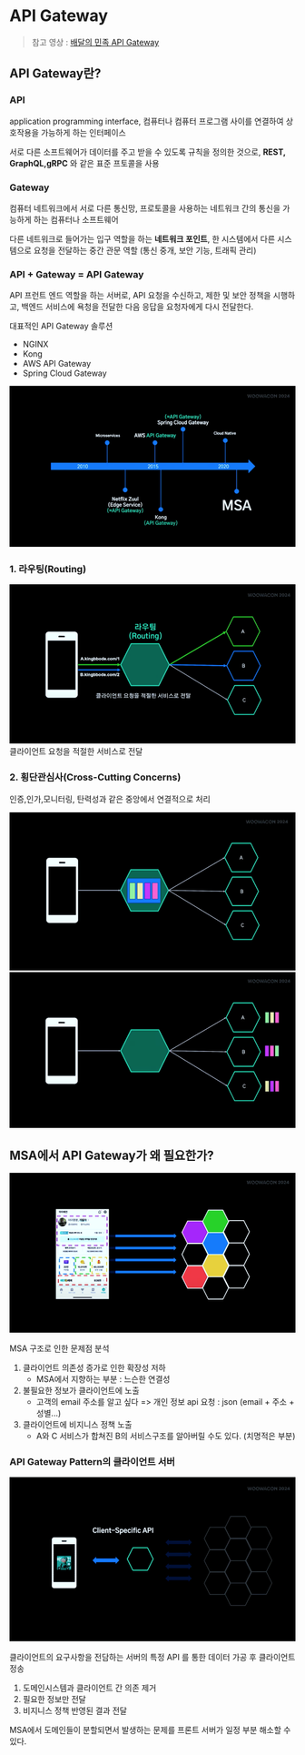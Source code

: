 # API Gateway

> 참고 영상 : [배달의 민족 API Gateway](https://www.youtube.com/watch?v=Ci_DsTkzcRY&list=PLgXGHBqgT2Tu7H-ita_W0IHospr64ON_a&index=4)

## API Gateway란?

### API

application programming interface, 컴퓨터나 컴퓨터 프로그램 사이를 연결하여 상호작용을 가능하게 하는 인터페이스

서로 다른 소프트웨어가 데이터를 주고 받을 수 있도록 규칙을 정의한 것으로, **REST, GraphQL,gRPC** 와 같은 표준 프토콜을 사용

### Gateway

컴퓨터 네트워크에서 서로 다른 통신망, 프로토콜을 사용하는 네트워크 간의 통신을 가능하게 하는 컴퓨터나 소프트웨어

다른 네트워크로 들어가는 입구 역할을 하는 **네트워크 포인트**, 한 시스템에서 다른 시스템으로 요청을 전달하는 중간 관문 역할 (통신 중개, 보안 기능, 트래픽 관리)

### API + Gateway = API Gateway

API 프런트 엔드 역할을 하는 서버로, API 요청을 수신하고, 제한 및 보안 정책을 시행하고, 백엔드 서비스에 욕청을 전달한 다음 응답을 요청자에게 다시 전달한다.

대표적인 API Gateway 솔루션

- NGINX
- Kong
- AWS API Gateway
- Spring Cloud Gateway

![API Gateway1](./API%20Gateway%201.png)

### 1. 라우팅(Routing)

![Routing](./Routing.png)
클라이언트 요청을 적절한 서비스로 전달

### 2. 횡단관심사(Cross-Cutting Concerns)

인증,인가,모니터링, 탄력성과 같은 중앙에서 연결적으로 처리

![인증1](./인증1.png)
![인증2](./인증2.png)

## MSA에서 API Gateway가 왜 필요한가?

![MSA 구조](./MSA%20구조.png)

MSA 구조로 인한 문제점 분석

1. 클라이언트 의존성 증가로 인한 확장성 저하
   - MSA에서 지향하는 부분 : 느슨한 연결성
2. 불필요한 정보가 클라이언트에 노출
   - 고객의 email 주소를 알고 싶다 => 개인 정보 api 요청 : json (email + 주소 + 성별...)
3. 클라이언트에 비지니스 정책 노출
   - A와 C 서비스가 합쳐진 B의 서비스구조를 알아버릴 수도 있다. (치명적은 부분)

### API Gateway Pattern의 클라이언트 서버

![클라이언트 서버](./클라이언트서버.png)

클라이언트의 요구사항을 전담하는 서버의 특정 API 를 통한 데이터 가공 후 클라이언트 정송

1. 도메인시스템과 클라이언트 간 의존 제거
2. 필요한 정보만 전달
3. 비지니스 정책 반영된 결과 전달

MSA에서 도메인들이 분할되면서 발생하는 문제를 프론트 서버가 일정 부분 해소할 수 있다.
